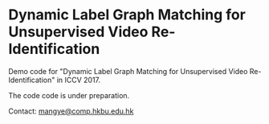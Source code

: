# Dynamic Label Graph Matching for Unsupervised Video Re-Identification

Demo code for "Dynamic Label Graph Matching for Unsupervised Video Re-Identification" in ICCV 2017.





The code code is under preparation.




Contact: mangye@comp.hkbu.edu.hk
